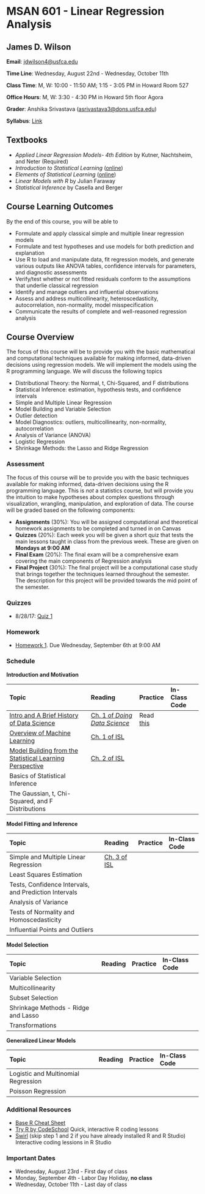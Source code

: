 # MSAN 601 - Linear Regression Analysis

## James D. Wilson

**Email**: jdwilson4@usfca.edu

**Time Line**: Wednesday, August 22nd - Wednesday, October 11th

**Class Time**: M, W: 10:00 - 11:50 AM; 1:15 - 3:05 PM in Howard Room 527

**Office Hours**: M, W: 3:30 - 4:30 PM in Howard 5th floor Agora 

**Grader**: Anshika Srivastava (asrivastava3@dons.usfca.edu)

**Syllabus**: [Link](https://github.com/jdwilson4/Regression-Analysis/blob/master/Fall_2017.pdf)

## Textbooks

- *Applied Linear Regression Models- 4th Edition* by Kutner, Nachtsheim, and Neter (Required)
- *Introduction to Statistical Learning* ([online](http://www-bcf.usc.edu/~gareth/ISL/ISLR%20First%20Printing.pdf))
- *Elements of Statistical Learning* ([online](https://web.stanford.edu/~hastie/Papers/ESLII.pdf))
- *Linear Models with R* by Julian Faraway
- *Statistical Inference* by Casella and Berger

## Course Learning Outcomes

By the end of this course, you will be able to

- Formulate and apply classical simple and multiple linear regression models
- Formulate and test hypotheses and use models for both prediction and explanation
- Use R to load and manipulate data, fit regression models, and generate various outputs like ANOVA tables, confidence intervals for parameters, and diagnostic assessments
- Verify/test whether or not fitted residuals conform to the assumptions that underlie classical regression
- Identify and manage outliers and influential observations
- Assess and address multicollinearity, heteroscedasticity, autocorrelation, non-normality, model misspecification
- Communicate the results of complete and well-reasoned regression analysis


## Course Overview


The focus of this course will be to provide you with the basic mathematical and computational techniques available for making informed, data-driven decisions using regression models. We will implement the models using the R programming language. We will discuss the following topics

- Distributional Theory: the Normal, t, Chi-Squared, and F distributions
- Statistical Inference: estimation, hypothesis tests, and confidence intervals
- Simple and Multiple Linear Regression
- Model Building and Variable Selection
- Outlier detection
- Model Diagnostics: outliers, multicollinearity, non-normality, autocorrelation
- Analysis of Variance (ANOVA)
- Logistic Regression
- Shrinkage Methods: the Lasso and Ridge Regression


### Assessment

The focus of this course will be to provide you with the basic techniques available for making informed, data-driven decisions using the R programming language. This is *not* a statistics course, but will provide you the intuition to make hypotheses about complex questions through visualization, wrangling, manipulation, and exploration of data. The course will be graded based on the following components:

- **Assignments** (30%): You will be assigned computational and theoretical homework assignments to be completed and turned in on Canvas
- **Quizzes** (20%): Each week you will be given a short quiz that tests the main lessons taught in class from the previous week. These are given on **Mondays at 9:00 AM**
- **Final Exam** (20%): The final exam will be a comprehensive exam covering the main components of Regression analysis
- **Final Project** (30%): The final project will be a computational case study that brings together the techniques learned throughout the semester. The description for this project will be provided towards the mid point of the semester.

### Quizzes

- 8/28/17: [Quiz 1](https://github.com/jdwilson4/Regression-Analysis/blob/master/Quizzes/Quiz1.pdf)

### Homework

- [Homework 1](https://github.com/jdwilson4/Regression-Analysis/blob/master/Homework/Homework1.pdf). Due Wednesday, September 6th at 9:00 AM

### Schedule

<!-- **Completed Assignments:** [Submit](https://www.dropbox.com/request/mShmGgweXQGIhWxa1Xma) -->

**Introduction and Motivation** 

| Topic | Reading | Practice | In-Class Code |
|:--- | :---  | :---  |  :--- |
|[Intro and A Brief History of Data Science](https://github.com/jdwilson4/Regression-Analysis/blob/master/Lectures/Lecture%201%20Introduction.pdf)| [Ch. 1 of *Doing Data Science*](https://www.safaribooksonline.com/library/view/doing-data-science/9781449363871/ch01.html) | Read [this](https://github.com/jdwilson4/Regression-Analysis/blob/master/Papers/Explain%20or%20Predict.pdf)| |
| [Overview of Machine Learning](https://github.com/jdwilson4/Regression-Analysis/blob/master/Lectures/Intro_Machine_Learning.pdf) | [Ch. 1 of ISL](http://www-bcf.usc.edu/~gareth/ISL/ISLR%20First%20Printing.pdf) | | |
| [Model Building from the Statistical Learning Perspective](https://github.com/jdwilson4/Regression-Analysis/blob/master/Lectures/Lecture%202%20Intro%20to%20Statistical%20Modeling.pdf) | [Ch. 2 of ISL](https://github.com/jdwilson4/Regression-Analysis/blob/master/Lectures/Lecture%202%20Intro%20to%20Statistical%20Modeling.pdf)| | |
| Basics of Statistical Inference | | | |
| The Gaussian, t, Chi-Squared, and F Distributions | | | |

**Model Fitting and Inference**

| Topic | Reading | Practice | In-Class Code |
|:--- | :---  | :---  |  :--- |
| Simple and Multiple Linear Regression | [Ch. 3 of ISL](http://www-bcf.usc.edu/~gareth/ISL/ISLR%20First%20Printing.pdf)| | |
| Least Squares Estimation | | | |
| Tests, Confidence Intervals, and Prediction Intervals| | | |
| Analysis of Variance | | | |
| Tests of Normality and Homoscedasticity| | | |
| Influential Points and Outliers | | | |

**Model Selection**

| Topic | Reading | Practice | In-Class Code |
|:--- | :---  | :---  |  :--- |
| Variable Selection | | | |
| Multicollinearity | | | |
| Subset Selection | | | |
| Shrinkage Methods - Ridge and Lasso | | | |
| Transformations | | | | 

**Generalized Linear Models**

| Topic | Reading | Practice | In-Class Code |
|:--- | :---  | :---  |  :--- |
| Logistic and Multinomial Regression | | | | 
| Poisson Regression | | | | 


### Additional Resources
- [Base R Cheat Sheet](https://www.rstudio.com/wp-content/uploads/2016/10/r-cheat-sheet-3.pdf)
- [Try R by CodeSchool](http://tryr.codeschool.com/) Quick, interactive R coding lessons
- [Swirl](http://swirlstats.com/students.html) (skip step 1 and 2 if you have already installed R and R Studio) Interactive coding lessions in R Studio

### Important Dates

- Wednesday, August 23rd - First day of class
- Monday, September 4th - Labor Day Holiday, **no class**
- Wednesday, October 11th - Last day of class
